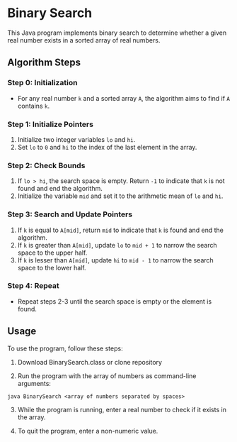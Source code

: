 # Binary Search

This Java program implements binary search to determine whether a given real number exists in a sorted array of real numbers.

## Algorithm Steps

### Step 0: Initialization

- For any real number `k` and a sorted array `A`, the algorithm aims to find if `A` contains `k`.

### Step 1: Initialize Pointers

1. Initialize two integer variables `lo` and `hi`.
2. Set `lo` to `0` and `hi` to the index of the last element in the array.

### Step 2: Check Bounds

1. If `lo > hi`, the search space is empty. Return `-1` to indicate that `k` is not found and end the algorithm.
2. Initialize the variable `mid` and set it to the arithmetic mean of `lo` and `hi`.

### Step 3: Search and Update Pointers

1. If `k` is equal to `A[mid]`, return `mid` to indicate that `k` is found and end the algorithm.
2. If `k` is greater than `A[mid]`, update `lo` to `mid + 1` to narrow the search space to the upper half.
3. If `k` is lesser than `A[mid]`, update `hi` to `mid - 1` to narrow the search space to the lower half.

### Step 4: Repeat

- Repeat steps 2-3 until the search space is empty or the element is found.

## Usage

To use the program, follow these steps:

1. Download BinarySearch.class or clone repository

2. Run the program with the array of numbers as command-line arguments:

```
java BinarySearch <array of numbers separated by spaces>
```

3. While the program is running, enter a real number to check if it exists in the array.

4. To quit the program, enter a non-numeric value.

